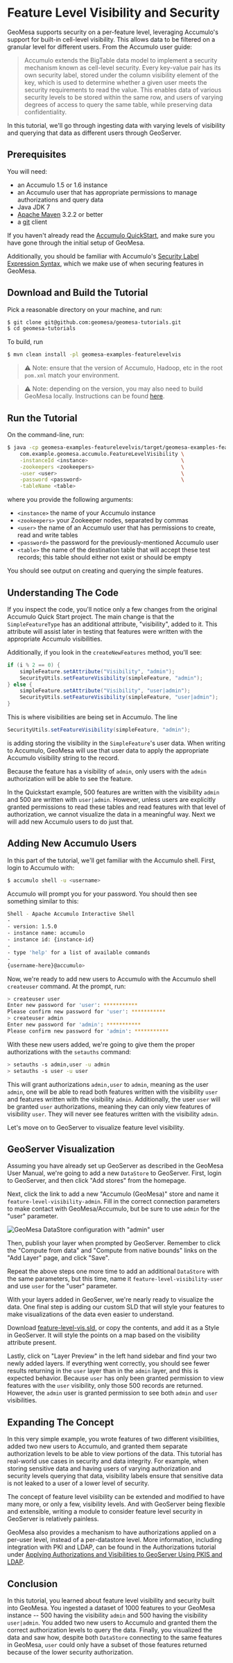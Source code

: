 Feature Level Visibility and Security
=====================================

GeoMesa supports security on a per-feature level, leveraging Accumulo's support
for built-in cell-level visibility. This allows data to be filtered on a granular
level for different users. From the Accumulo user guide:

> Accumulo extends the BigTable data model to implement a security
  mechanism known as cell-level security. Every key-value pair has its
  own security label, stored under the column visibility element of
  the key, which is used to determine whether a given user meets the
  security requirements to read the value. This enables data of
  various security levels to be stored within the same row, and users
  of varying degrees of access to query the same table, while
  preserving data confidentiality.

In this tutorial, we'll go through ingesting data with varying
levels of visibility and querying that data as different users through GeoServer.

Prerequisites
-------------

You will need:

-  an Accumulo 1.5 or 1.6 instance
-  an Accumulo user that has appropriate permissions to manage authorizations and query data
-  Java JDK 7
-  [Apache Maven](http://maven.apache.org/) 3.2.2 or better
-  a [git](http://git-scm.com/) client

If you haven't already read the [Accumulo QuickStart](../geomesa-quickstart-accumulo),
and make sure you have gone through the initial setup of GeoMesa.

Additionally, you should be familiar with Accumulo's
[Security Label Expression Syntax](https://accumulo.apache.org/1.5/accumulo_user_manual.html#_security_label_expressions),
which we make use of when securing features in GeoMesa.

Download and Build the Tutorial
--------------------------

Pick a reasonable directory on your machine, and run:

```bash
$ git clone git@github.com:geomesa/geomesa-tutorials.git
$ cd geomesa-tutorials
```

To build, run

```bash
$ mvn clean install -pl geomesa-examples-featurelevelvis
```

> :warning: Note: ensure that the version of Accumulo, Hadoop, etc in the root ``pom.xml`` match your environment.

<span/>

> :warning: Note: depending on the version, you may also need to build GeoMesa locally.
    Instructions can be found [here](https://github.com/locationtech/geomesa/).

Run the Tutorial
----------------

On the command-line, run:

```bash
$ java -cp geomesa-examples-featurelevelvis/target/geomesa-examples-featurelevelvis-${geomesa.version}.jar \
    com.example.geomesa.accumulo.FeatureLevelVisibility \
    -instanceId <instance>                              \
    -zookeepers <zookeepers>                            \
    -user <user>                                        \
    -password <password>                                \
    -tableName <table>
```

where you provide the following arguments:

* ``<instance>`` the name of your Accumulo instance
* ``<zookeepers>`` your Zookeeper nodes, separated by commas
* ``<user>`` the name of an Accumulo user that has permissions to
   create, read and write tables
* ``<password>`` the password for the previously-mentioned Accumulo
   user
* ``<table>`` the name of the destination table that will accept these
   test records; this table should either not exist or should be empty

You should see output on creating and querying the simple features.

Understanding The Code
----------------------

If you inspect the code, you'll notice only a few changes from the
original Accumulo Quick Start project. The main change is that the
``SimpleFeatureType`` has an additional attribute, "visibility", added
to it. This attribute will assist later in testing that features were
written with the appropriate Accumulo visibilities.

Additionally, if you look in the ``createNewFeatures`` method, you'll
see:

```java
if (i % 2 == 0) {
    simpleFeature.setAttribute("Visibility", "admin");
    SecurityUtils.setFeatureVisibility(simpleFeature, "admin");
} else {
    simpleFeature.setAttribute("Visibility", "user|admin");
    SecurityUtils.setFeatureVisibility(simpleFeature, "user|admin");
}
```

This is where visibilities are being set in Accumulo. The line

```java
SecurityUtils.setFeatureVisibility(simpleFeature, "admin");
```

is adding storing the visibility in the ``SimpleFeature``'s user data.
When writing to Accumulo, GeoMesa will use that user data to apply
the appropriate Accumulo visibility string to the record.

Because the feature has a visibility of ``admin``, only users
with the ``admin`` authorization will be able to see the feature.

In the Quickstart example, 500 features are written with the visibility
``admin`` and 500 are written with ``user|admin``. However, unless users
are explicitly granted permissions to read these tables and read
features with that level of authorization, we cannot visualize the data
in a meaningful way. Next we will add new Accumulo users to do just that.

Adding New Accumulo Users
-------------------------

In this part of the tutorial, we'll get familiar with the Accumulo
shell. First, login to Accumulo with:

```bash
$ accumulo shell -u <username>
```

Accumulo will prompt you for your password. You should then see something similar to this:

```bash
Shell - Apache Accumulo Interactive Shell
-
- version: 1.5.0
- instance name: accumulo
- instance id: {instance-id}
-
- type 'help' for a list of available commands
-
{username-here}@accumulo>
```

Now, we're ready to add new users to Accumulo with the Accumulo shell
``createuser`` command. At the prompt, run:

```bash
> createuser user
Enter new password for 'user': ***********
Please confirm new password for 'user': ***********
> createuser admin
Enter new password for 'admin': ***********
Please confirm new password for 'admin': ***********
```

With these new users added, we're going to give them the proper
authorizations with the ``setauths`` command:

```bash
> setauths -s admin,user -u admin
> setauths -s user -u user
```

This will grant authorizations ``admin,user`` to ``admin``, meaning as
the user ``admin``, one will be able to read both features written with
the visibility ``user`` and features written with the visibility
``admin``. Additionally, the user ``user`` will be granted ``user``
authorizations, meaning they can only view features of visibility
``user``. They will never see features written with the visibility
``admin``.

Let's move on to GeoServer to visualize feature level visibility.

GeoServer Visualization
-----------------------

Assuming you have already set up GeoServer  as described in the GeoMesa User Manual,
we're going to add a new ``DataStore`` to GeoServer.
First, login to GeoServer, and then click "Add stores" from the homepage.

Next, click the link to add a new "Accumulo (GeoMesa)" store and name
it ``feature-level-visibility-admin``. Fill in the correct
connection parameters to make contact with GeoMesa/Accumulo, but be sure
to use ``admin`` for the "user" parameter.

![GeoMesa DataStore configuration with "admin" user](../assets/geomesa-examples-featurelevelvis/gs-admin-datastore.png)

Then, publish your layer when prompted by GeoServer. Remember to click
the "Compute from data" and "Compute from native bounds" links on the
"Add Layer" page, and click "Save".

Repeat the above steps one more time to add an additional ``DataStore``
with the same parameters, but this time, name it ``feature-level-visibility-user``
and use ``user`` for the "user" parameter.

With your layers added in GeoServer, we're nearly ready to visualize the
data. One final step is adding our custom SLD that will style your
features to make visualizations of the data even easier to understand.

Download [feature-level-vis.sld](../assets/geomesa-examples-featurelevelvis/feature-level-vis.sld),
or copy the contents, and add it as a Style in GeoServer. It will style the points on
a map based on the visibility attribute present.

Lastly, click on "Layer Preview" in the left hand sidebar and find your
two newly added layers. If everything went correctly, you should see
fewer results returning in the ``user`` layer than in the ``admin``
layer, and this is expected behavior. Because ``user`` has only been
granted permission to view features with the ``user`` visibility, only
those 500 records are returned. However, the ``admin`` user is granted
permission to see both ``admin`` and ``user`` visibilities.

Expanding The Concept
---------------------

In this very simple example, you wrote features of two different
visibilities, added two new users to Accumulo, and granted them separate
authorization levels to be able to view portions of the data. This
tutorial has real-world use cases in security and data integrity. For
example, when storing sensitive data and having users of varying
authorization and security levels querying that data, visibility labels
ensure that sensitive data is not leaked to a user of a lower level of
security.

The concept of feature level visibility can be extended and modified to
have many more, or only a few, visibility levels. And with GeoServer
being flexible and extensible, writing a module to consider feature
level security in GeoServer is relatively painless.

GeoMesa also provides a mechanism to have authorizations applied on a
per-user level, instead of a per-datastore level. More information,
including integration with PKI and LDAP, can be found in the Authorizations
tutorial under [Applying Authorizations and Visibilities to GeoServer Using PKIS and LDAP](../geomesa-examples-authorizations#applying-authorizations-and-visibilities-to-geoserver-using-pkis-and-ldap).

Conclusion
----------

In this tutorial, you learned about feature level visibility and
security built into GeoMesa. You ingested a dataset of 1000 features to
your GeoMesa instance -- 500 having the visibility ``admin`` and 500
having the visibility ``user|admin``. You added two new users to
Accumulo and granted them the correct authorization levels to query the
data. Finally, you visualized the data and saw how, despite both
``DataStore`` connecting to the same features in GeoMesa, ``user`` could
only have a subset of those features returned because of the lower
security authorization.
